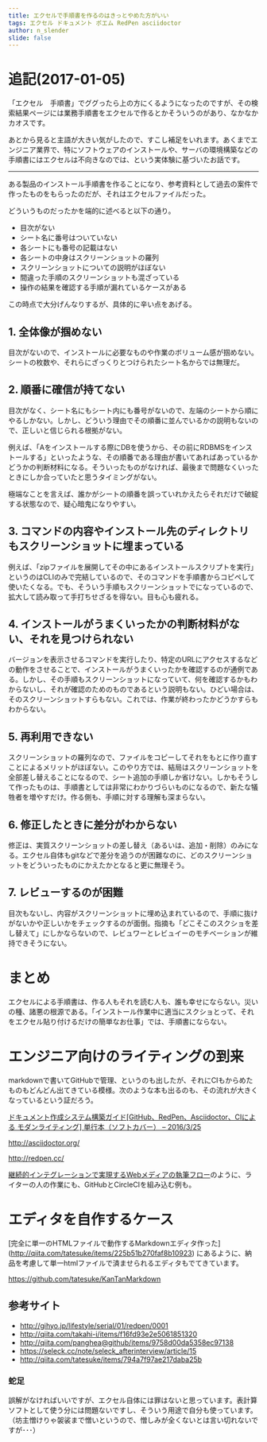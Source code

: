 ```yaml
---
title: エクセルで手順書を作るのはきっとやめた方がいい
tags: エクセル ドキュメント ポエム RedPen asciidoctor
author: n_slender
slide: false
---
```

# 追記(2017-01-05)

「エクセル　手順書」でググったら上の方にくるようになったのですが、その検索結果ページには業務手順書をエクセルで作るとかそういうのがあり、なかなかカオスです。

あとから見ると主語が大きい気がしたので、すこし補足をいれます。あくまでエンジニア業界で、特にソフトウェアのインストールや、サーバの環境構築などの手順書にはエクセルは不向きなのでは、という実体験に基づいたお話です。

---

ある製品のインストール手順書を作ることになり、参考資料として過去の案件で作ったものをもらったのだが、それはエクセルファイルだった。

どういうものだったかを端的に述べると以下の通り。

* 目次がない
* シート名に番号はついていない
* 各シートにも番号の記載はない
* 各シートの中身はスクリーンショットの羅列
* スクリーンショットについての説明がほぼない
* 間違った手順のスクリーンショットも混ざっている
* 操作の結果を確認する手順が漏れているケースがある

この時点で大分げんなりするが、具体的に辛い点をあげる。

## 1. 全体像が掴めない

目次がないので、インストールに必要なものや作業のボリューム感が掴めない。
シートの枚数や、それらにざっくりとつけられたシート名からでは無理だ。

## 2. 順番に確信が持てない

目次がなく、シート名にもシート内にも番号がないので、左端のシートから順にやるしかない。しかし、どういう理由でその順番に並んでいるかの説明もないので、正しいと信じられる根拠がない。

例えば、「Aをインストールする際にDBを使うから、その前にRDBMSをインストールする」といったような、その順番である理由が書いてあればあっているかどうかの判断材料になる。そういったものがなければ、最後まで問題なくいったときにしか合っていたと思うタイミングがない。

極端なことを言えば、誰かがシートの順番を誤っていれかえたらそれだけで破綻する状態なので、疑心暗鬼になりやすい。

## 3. コマンドの内容やインストール先のディレクトリもスクリーンショットに埋まっている

例えば、「zipファイルを展開してその中にあるインストールスクリプトを実行」というのはCLIのみで完結しているので、そのコマンドを手順書からコピペして使いたくなる。でも、そういう手順もスクリーンショットでになっているので、拡大して読み取って手打ちせざるを得ない。目も心も疲れる。

## 4. インストールがうまくいったかの判断材料がない、それを見つけられない

バージョンを表示させるコマンドを実行したり、特定のURLにアクセスするなどの動作をさせることで、インストールがうまくいったかを確認するのが通例である。しかし、その手順もスクリーンショットになっていて、何を確認するかもわからないし、それが確認のためのものであるという説明もない。ひどい場合は、そのスクリーンショットすらもない。これでは、作業が終わったかどうかすらもわからない。

## 5. 再利用できない

スクリーンショットの羅列なので、ファイルをコピーしてそれをもとに作り直すことによるメリットがほぼない。このやり方では、結局はスクリーンショットを全部差し替えることになるので、シート追加の手順しか省けない。しかもそうして作ったものは、手順書としては非常にわかりづらいものになるので、新たな犠牲者を増やすだけ。作る側も、手順に対する理解も深まらない。

## 6. 修正したときに差分がわからない

修正は、実質スクリーンショットの差し替え（あるいは、追加・削除）のみになる。エクセル自体もgitなどで差分を追うのが困難なのに、どのスクリーンショットをどういったものにかえたかとなると更に無理そう。

## 7. レビューするのが困難

目次もないし、内容がスクリーンショットに埋め込まれているので、手順に抜けがないかや正しいかをチェックするのが面倒。指摘も「どこそこのスクショを差し替えて」にしかならないので、レビュワーとレビュイーのモチベーションが維持できそうにない。

# まとめ

エクセルによる手順書は、作る人もそれを読む人も、誰も幸せにならない。災いの種、諸悪の根源である。「インストール作業中に適当にスクショとって、それをエクセル貼り付けるだけの簡単なお仕事」では、手順書にならない。

# エンジニア向けのライティングの到来

markdownで書いてGitHubで管理、というのも出したが、それにCIもからめたものもどんどん出てきている模様。次のような本も出るのも、その流れが大きくなっているという証だろう。

[ドキュメント作成システム構築ガイド[GitHub、RedPen、Asciidoctor、CIによる モダンライティング] 単行本（ソフトカバー） – 2016/3/25](http://www.amazon.co.jp/gp/product/477418036X/ref=oh_aui_detailpage_o00_s00?ie=UTF8&psc=1)

http://asciidoctor.org/

http://redpen.cc/

[継続的インテグレーションで実現するWebメディアの執筆フロー](http://qiita.com/KeitaMoromizato/items/9b77c8202f2e5f49c471)のように、ライターの人の作業にも、GitHubとCircleCIを組み込む例も。

# エディタを自作するケース

[完全に単一のHTMLファイルで動作するMarkdownエディタ作った] (http://qiita.com/tatesuke/items/225b51b270faf8b10923) にあるように、納品を考慮して単一htmlファイルで済ませられるエディタもでてきています。

https://github.com/tatesuke/KanTanMarkdown

## 参考サイト

* http://gihyo.jp/lifestyle/serial/01/redpen/0001
* http://qiita.com/takahi-i/items/f16fd93e2e5061851320
* http://qiita.com/panghea@github/items/9758d00da5358ec97138
* https://seleck.cc/note/seleck_afterinterview/article/15
* http://qiita.com/tatesuke/items/794a7f97ae217daba25b

### 蛇足

誤解がなければいいですが、エクセル自体には罪はないと思っています。表計算ソフトとして使う分には問題ないですし、そういう用途で自分も使っています。
（坊主憎けりゃ袈裟まで憎いというので、憎しみが全くないとは言い切れないですが･･･）　

